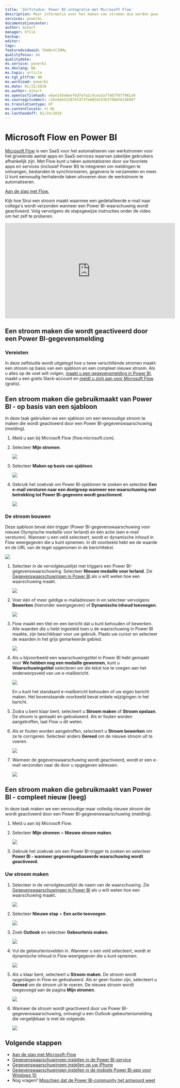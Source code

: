 ```yaml
---
title: 'Zelfstudie: Power BI-integratie met Microsoft Flow'
description: Meer informatie over het maken van stromen die worden geactiveerd door Power BI-gegevenswaarschuwingen.
services: powerbi
documentationcenter: 
author: mihart
manager: kfile
backup: 
editor: 
tags: 
featuredvideoid: YhmNstC39Mw
qualityfocus: no
qualitydate: 
ms.service: powerbi
ms.devlang: NA
ms.topic: article
ms.tgt_pltfrm: NA
ms.workload: powerbi
ms.date: 01/22/2018
ms.author: mihart
ms.openlocfilehash: edae145e8eef6dfe7a2c4cea3a7f467f6f7961a9
ms.sourcegitcommit: c3be4de522874fd73fe6854333b379b85619b907
ms.translationtype: HT
ms.contentlocale: nl-NL
ms.lasthandoff: 01/24/2018
---
```

# <a name="microsoft-flow-and-power-bi"></a>Microsoft Flow en Power BI

[Microsoft Flow](https://flow.microsoft.com/en-us/documentation/getting-started) is een SaaS voor het automatiseren van werkstromen voor het groeiende aantal apps en SaaS-services waarvan zakelijke gebruikers afhankelijk zijn. Met Flow kunt u taken automatiseren door uw favoriete apps en services (inclusief Power BI) te integreren om meldingen te ontvangen, bestanden te synchroniseren, gegevens te verzamelen en meer. U kunt eenvoudig herhalende taken uitvoeren door de werkstroom te automatiseren.

[Aan de slag met Flow.](https://flow.microsoft.com/documentation/getting-started)

Kijk hoe Sirui een stroom maakt waarmee een gedetailleerde e-mail naar collega's wordt verzonden wanneer een Power BI-waarschuwing wordt geactiveerd. Volg vervolgens de stapsgewijze instructies onder de video om het zelf te proberen.

<iframe width="560" height="315" src="https://www.youtube.com/embed/YhmNstC39Mw" frameborder="0" allowfullscreen></iframe>

## <a name="create-a-flow-that-is-triggered-by-a-power-bi-data-alert"></a>Een stroom maken die wordt geactiveerd door een Power BI-gegevensmelding

### <a name="prerequisites"></a>Vereisten
In deze zelfstudie wordt uitgelegd hoe u twee verschillende stromen maakt: een stroom op basis van een sjabloon en een compleet nieuwe stroom. Als u alles op de voet wilt volgen, [maakt u een gegevensmelding in Power BI](service-set-data-alerts.md), maakt u een gratis Slack-account en [meldt u zich aan voor Microsoft Flow](https://flow.microsoft.com/en-us/#home-signup) (gratis).

## <a name="create-a-flow-that-uses-power-bi---from-a-template"></a>Een stroom maken die gebruikmaakt van Power BI - op basis van een sjabloon
In deze taak gebruiken we een sjabloon om een eenvoudige stroom te maken die wordt geactiveerd door een Power BI-gegevenswaarschuwing (melding).

1. Meld u aan bij Microsoft Flow (flow.microsoft.com).
2. Selecteer **Mijn stromen**.
   
   ![](media/service-flow-integration/power-bi-my-flows.png)
3. Selecteer **Maken op basis van sjabloon**.
   
    ![](media/service-flow-integration/power-bi-template.png)
4. Gebruik het zoekvak om Power BI-sjablonen te zoeken en selecteer **Een e-mail versturen naar een doelgroep wanneer een waarschuwing met betrekking tot Power BI-gegevens wordt geactiveerd**.
   
    ![](media/service-flow-integration/power-bi-flow-alert.png)


### <a name="build-the-flow"></a>De stroom bouwen
Deze sjabloon bevat één trigger (Power BI-gegevenswaarschuwing voor nieuwe Olympische medaille voor Ierland) en één actie (een e-mail versturen). Wanneer u een veld selecteert, wordt er dynamische inhoud in Flow weergegeven die u kunt opnemen.  In dit voorbeeld hebt we de waarde en de URL van de tegel opgenomen in de berichttekst.

![](media/service-flow-integration/power-bi-template1.png)

1. Selecteer in de vervolgkeuzelijst met triggers een Power BI-gegevenswaarschuwing. Selecteer **Nieuwe medaille voor Ierland**. Zie [Gegevenswaarschuwingen in Power BI](service-set-data-alerts.md) als u wilt weten hoe een waarschuwing maakt.
   
   ![](media/service-flow-integration/power-bi-trigger-flow.png)
2. Voer één of meer geldige e-mailadressen in en selecteer vervolgens **Bewerken** (hieronder weergegeven) of **Dynamische inhoud toevoegen**. 
   
   ![](media/service-flow-integration/power-bi-flow-email.png)

3. Flow maakt een titel en een bericht dat u kunt behouden of bewerken. Alle waarden die u hebt ingesteld toen u de waarschuwing in Power BI maakte, zijn beschikbaar voor uw gebruik. Plaats uw cursor en selecteer de waarden in het grijs gemarkeerde gebied. 

   ![](media/service-flow-integration/power-bi-flow-email-default.png)

1.  Als u bijvoorbeeld een waarschuwingstitel in Power BI hebt gemaakt voor **We hebben nog een medaille gewonnen**, kunt u **Waarschuwingstitel** selecteren om die tekst toe te voegen aan het onderwerpsveld van uw e-mailbericht.

    ![](media/service-flow-integration/power-bi-flow-message.png)

    En u kunt het standaard e-mailbericht behouden of uw eigen bericht maken. Het bovenstaande voorbeeld bevat enkele wijzigingen in het bericht.

1. Zodra u bent klaar bent, selecteert u **Stroom maken** of **Stroom opslaan**.  De stroom is gemaakt en geëvalueerd.  Als er fouten worden aangetroffen, laat Flow u dit weten.
2. Als er fouten worden aangetroffen, selecteert u **Stroom bewerken** om ze te corrigeren. Selecteer anders **Gereed** om de nieuwe stroom uit te voeren.
   
   ![](media/service-flow-integration/power-bi-flow-running.png)
5. Wanneer de gegevenswaarschuwing wordt geactiveerd, wordt er een e-mail verzonden naar de door u opgegeven adressen.  
   
   ![](media/service-flow-integration/power-bi-flow-email2.png)

## <a name="create-a-flow-that-uses-power-bi---from-scratch-blank"></a>Een stroom maken die gebruikmaakt van Power BI - compleet nieuw (leeg)
In deze taak maken we een eenvoudige maar volledig nieuwe stroom die wordt geactiveerd door een Power BI-gegevenswaarschuwing (melding).

1. Meld u aan bij Microsoft Flow.
2. Selecteer **Mijn stromen** > **Nieuwe stroom maken**.
   
   ![](media/service-flow-integration/power-bi-my-flows.png)
3. Gebruik het zoekvak om een Power BI-trigger te zoeken en selecteer **Power BI - wanneer gegevensgebaseerde waarschuwing wordt geactiveerd**.

### <a name="build-your-flow"></a>Uw stroom maken
1. Selecteer in de vervolgkeuzelijst de naam van de waarschuwing.  Zie [Gegevenswaarschuwingen in Power BI](service-set-data-alerts.md) als u wilt weten hoe een waarschuwing maakt.
   
    ![](media/service-flow-integration/power-bi-totalstores2.png)
2. Selecteer **Nieuwe stap** > **Een actie toevoegen**.
   
   ![](media/service-flow-integration/power-bi-new-step.png)
3. Zoek **Outlook** en selecteer **Gebeurtenis maken**.
   
   ![](media/service-flow-integration/power-bi-create-event.png)
4. Vul de gebeurtenisvelden in. Wanneer u een veld selecteert, wordt er dynamische inhoud in Flow weergegeven die u kunt opnemen.
   
   ![](media/service-flow-integration/power-bi-flow-event.png)
5. Als u klaar bent, selecteert u **Stroom maken**.  De stroom wordt opgeslagen in Flow en geëvalueerd. Als er geen fouten zijn, selecteert u **Gereed** om de stroom uit te voeren.  De nieuwe stroom wordt toegevoegd aan de pagina **Mijn stromen**.
   
   ![](media/service-flow-integration/power-bi-flow-running.png)
6. Wanneer de stroom wordt geactiveerd door uw Power BI-gegevenswaarschuwing, ontvangt u een Outlook-gebeurtenismelding die vergelijkbaar is met de volgende.
   
    ![](media/service-flow-integration/power-bi-flow-notice.png)

## <a name="next-steps"></a>Volgende stappen
* [Aan de slag met Microsoft-Flow](https://flow.microsoft.com/en-us/documentation/getting-started/)
* [Gegevenswaarschuwingen instellen in de Power BI-service](service-set-data-alerts.md)
* [Gegevenswaarschuwingen instellen op uw iPhone](mobile-set-data-alerts-in-the-mobile-apps.md)
* [Gegevenswaarschuwingen instellen in de mobiele Power BI-app voor Windows 10](mobile-set-data-alerts-in-the-mobile-apps.md)
* Nog vragen? [Misschien dat de Power BI-community het antwoord weet](http://community.powerbi.com/)

